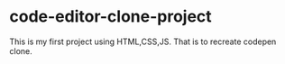 # code-editor-clone-project
This is my first project using HTML,CSS,JS.
That is to recreate codepen clone.
